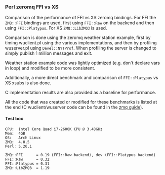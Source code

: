 ### Perl zeromq FFI vs XS

Comparison of the performance of FFI vs XS zeromq bindings.  For FFI the
`ZMQ::FFI` bindings are used, first using `FFI::Raw` on the backend and then
using `FFI::Platypus`.  For XS `ZMQ::LibZMQ3` is used.

Comparison is done using the zeromq weather station example, first by timing
wuclient.pl using the various implementations, and then by profiling
wuserver.pl using `Devel::NYTProf`.  When profiling the server is changed to
simply publish 1 million messages and exit.

Weather station example code was lightly optimized (e.g. don't declare vars in
loop) and modified to be more consistent.

Additionally, a more direct benchmark and comparison of `FFI::Platypus` vs XS
xsubs is also done. 

C implementation results are also provided as a baseline for performance.

All the code that was created or modified for these benchmarks is listed at
the end (C wuclient/wuserver code can be found in the [zmq guide](http://zguide.zeromq.org/page:all#toc13)).

#### Test box ####
    CPU:  Intel Core Quad i7-2600K CPU @ 3.40GHz
    Mem:  4GB
    OS:   Arch Linux
    ZMQ:  4.0.5
    Perl: 5.20.1

    ZMQ::FFI      = 0.19 (FFI::Raw backend), dev (FFI::Platypus backend)
    FFI::Raw      = 0.32
    FFI::Platypus = 0.31
    ZMQ::LibZMQ3  = 1.19

